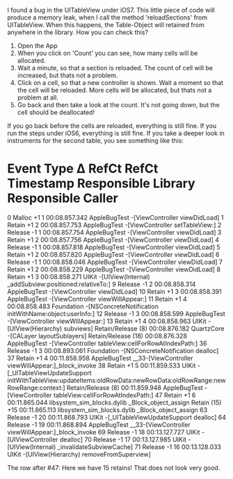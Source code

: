 I found a bug in the UITableView under iOS7. This little piece of code will produce a memory leak, when I call the method 'reloadSections' from UITableView. When this happens, the Table-Object will retained from anywhere in the library. How you can check this?

1. Open the App
2. When you click on 'Count' you can see, how many cells will be allocated.
3. Wait a minute, so that a section is reloaded. The count of cell will be increased, but thats not a problem.
4. Click on a cell, so that a new controller is shown. Wait a moment so that the cell will be reloaded. More cells will be allocated, but thats not a problem at all.
5. Go back and then take a look at the count. It's not going down, but the cell should be deallocated!

If you go back before the cells are reloaded, everything is still fine. If you run the steps under iOS6, everything is still fine. If you take a deeper look in instruments for the second table, you see something like this:

#	Event Type	∆ RefCt	RefCt	Timestamp	Responsible Library	Responsible Caller
0	Malloc	+1	1	00:08.857.342	AppleBugTest	-[ViewController viewDidLoad]
1	Retain	+1	2	00:08.857.753	AppleBugTest	-[ViewController setTableView:]
2	Release	-1	1	00:08.857.754	AppleBugTest	-[ViewController viewDidLoad]
3	Retain	+1	2	00:08.857.756	AppleBugTest	-[ViewController viewDidLoad]
4	Release	-1	1	00:08.857.818	AppleBugTest	-[ViewController viewDidLoad]
5	Retain	+1	2	00:08.857.820	AppleBugTest	-[ViewController viewDidLoad]
6	Release	-1	1	00:08.858.046	AppleBugTest	-[ViewController viewDidLoad]
7	Retain	+1	2	00:08.858.229	AppleBugTest	-[ViewController viewDidLoad]
8	Retain	+1	3	00:08.858.271	UIKit	-[UIView(Internal) _addSubview:positioned:relativeTo:]
9	Release	-1	2	00:08.858.314	AppleBugTest	-[ViewController viewDidLoad]
10	Retain	+1	3	00:08.858.391	AppleBugTest	-[ViewController viewWillAppear:]
11	Retain	+1	4	00:08.858.483	Foundation	-[NSConcreteNotification initWithName:object:userInfo:]
12	Release	-1	3	00:08.858.599	AppleBugTest	-[ViewController viewWillAppear:]
13	Retain	+1	4	00:08.858.963	UIKit	-[UIView(Hierarchy) subviews]
 	Retain/Release (8)		 	00:08.876.182	QuartzCore	-[CALayer layoutSublayers]
 	Retain/Release (18)		 	00:08.876.328	AppleBugTest	-[ViewController tableView:cellForRowAtIndexPath:]
36	Release	-1	3	00:08.893.061	Foundation	-[NSConcreteNotification dealloc]
37	Retain	+1	4	00:11.858.958	AppleBugTest	__33-[ViewController viewWillAppear:]_block_invoke
38	Retain	+1	5	00:11.859.533	UIKit	-[_UITableViewUpdateSupport initWithTableView:updateItems:oldRowData:newRowData:oldRowRange:newRowRange:context:]
 	Retain/Release (8)		 	00:11.859.948	AppleBugTest	-[ViewController tableView:cellForRowAtIndexPath:]
47	Retain	+1	6	00:11.865.044	libsystem_sim_blocks.dylib	_Block_object_assign
 	Retain (15)	+15	 	00:11.865.113	libsystem_sim_blocks.dylib	_Block_object_assign
63	Release	-1	20	00:11.868.793	UIKit	-[_UITableViewUpdateSupport dealloc]
64	Release	-1	19	00:11.868.894	AppleBugTest	__33-[ViewController viewWillAppear:]_block_invoke
69	Release	-1	18	00:13.127.727	UIKit	-[UIViewController dealloc]
70	Release	-1	17	00:13.127.985	UIKit	-[UIView(Internal) _invalidateSubviewCache]
71	Release	-1	16	00:13.128.033	UIKit	-[UIView(Hierarchy) removeFromSuperview]

The row after #47: Here we have 15 retains! That does not look very good.